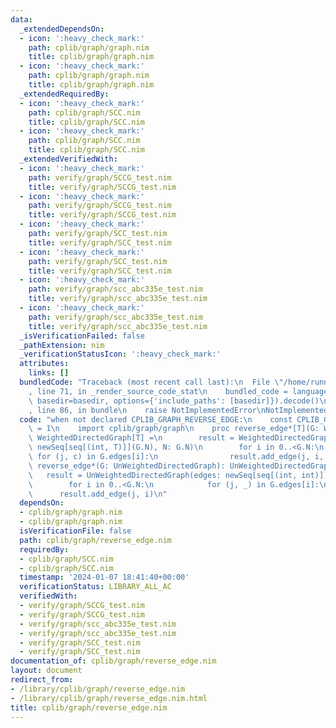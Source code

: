 ```yaml
---
data:
  _extendedDependsOn:
  - icon: ':heavy_check_mark:'
    path: cplib/graph/graph.nim
    title: cplib/graph/graph.nim
  - icon: ':heavy_check_mark:'
    path: cplib/graph/graph.nim
    title: cplib/graph/graph.nim
  _extendedRequiredBy:
  - icon: ':heavy_check_mark:'
    path: cplib/graph/SCC.nim
    title: cplib/graph/SCC.nim
  - icon: ':heavy_check_mark:'
    path: cplib/graph/SCC.nim
    title: cplib/graph/SCC.nim
  _extendedVerifiedWith:
  - icon: ':heavy_check_mark:'
    path: verify/graph/SCCG_test.nim
    title: verify/graph/SCCG_test.nim
  - icon: ':heavy_check_mark:'
    path: verify/graph/SCCG_test.nim
    title: verify/graph/SCCG_test.nim
  - icon: ':heavy_check_mark:'
    path: verify/graph/SCC_test.nim
    title: verify/graph/SCC_test.nim
  - icon: ':heavy_check_mark:'
    path: verify/graph/SCC_test.nim
    title: verify/graph/SCC_test.nim
  - icon: ':heavy_check_mark:'
    path: verify/graph/scc_abc335e_test.nim
    title: verify/graph/scc_abc335e_test.nim
  - icon: ':heavy_check_mark:'
    path: verify/graph/scc_abc335e_test.nim
    title: verify/graph/scc_abc335e_test.nim
  _isVerificationFailed: false
  _pathExtension: nim
  _verificationStatusIcon: ':heavy_check_mark:'
  attributes:
    links: []
  bundledCode: "Traceback (most recent call last):\n  File \"/home/runner/.local/lib/python3.10/site-packages/onlinejudge_verify/documentation/build.py\"\
    , line 71, in _render_source_code_stat\n    bundled_code = language.bundle(stat.path,\
    \ basedir=basedir, options={'include_paths': [basedir]}).decode()\n  File \"/home/runner/.local/lib/python3.10/site-packages/onlinejudge_verify/languages/nim.py\"\
    , line 86, in bundle\n    raise NotImplementedError\nNotImplementedError\n"
  code: "when not declared CPLIB_GRAPH_REVERSE_EDGE:\n    const CPLIB_GRAPH_REVERSE_EDGE*\
    \ = 1\n    import cplib/graph/graph\n    proc reverse_edge*[T](G: WeightedDirectedGraph[T]):\
    \ WeightedDirectedGraph[T] =\n        result = WeightedDirectedGraph[T](edges:\
    \ newSeq[seq[(int, T)]](G.N), N: G.N)\n        for i in 0..<G.N:\n           \
    \ for (j, c) in G.edges[i]:\n                result.add_edge(j, i, c)\n    proc\
    \ reverse_edge*(G: UnWeightedDirectedGraph): UnWeightedDirectedGraph =\n     \
    \   result = UnWeightedDirectedGraph(edges: newSeq[seq[(int, int)]](G.N), N: G.N)\n\
    \        for i in 0..<G.N:\n            for (j, _) in G.edges[i]:\n          \
    \      result.add_edge(j, i)\n"
  dependsOn:
  - cplib/graph/graph.nim
  - cplib/graph/graph.nim
  isVerificationFile: false
  path: cplib/graph/reverse_edge.nim
  requiredBy:
  - cplib/graph/SCC.nim
  - cplib/graph/SCC.nim
  timestamp: '2024-01-07 18:41:40+00:00'
  verificationStatus: LIBRARY_ALL_AC
  verifiedWith:
  - verify/graph/SCCG_test.nim
  - verify/graph/SCCG_test.nim
  - verify/graph/scc_abc335e_test.nim
  - verify/graph/scc_abc335e_test.nim
  - verify/graph/SCC_test.nim
  - verify/graph/SCC_test.nim
documentation_of: cplib/graph/reverse_edge.nim
layout: document
redirect_from:
- /library/cplib/graph/reverse_edge.nim
- /library/cplib/graph/reverse_edge.nim.html
title: cplib/graph/reverse_edge.nim
---
```

